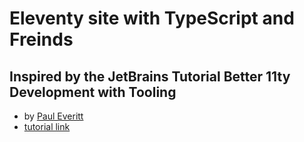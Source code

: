 # Eleventy site with TypeScript and Freinds

## Inspired by the JetBrains Tutorial **Better 11ty Development with Tooling**
- by [Paul Everitt](https://github.com/pauleveritt)
- [tutorial link](https://www.jetbrains.com/guide/javascript/tutorials/eleventy-tsx/)
